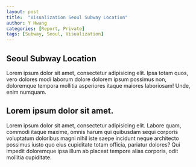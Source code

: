```yaml
---
layout: post
title:  "Visualization Seoul Subway Location"
author: Y Hwang
categories: [Report, Private]
tags: [Subway, Seoul, Visualization]
---
```


## Seoul Subway Location ##

Lorem ipsum dolor sit amet, consectetur adipisicing elit. Ipsa totam quos, vero dolores modi laborum dolore dolorem ipsum possimus non, doloremque tempora mollitia asperiores itaque maiores laboriosam! Unde, enim numquam.

<div id='d3div'></div>



## Lorem ipsum dolor sit amet. ##

Lorem ipsum dolor sit amet, consectetur adipisicing elit. Labore quam, commodi itaque maxime, omnis harum qui quibusdam sequi corporis voluptatum doloribus magni nihil iste saepe incidunt neque architecto possimus iusto quo eius cupiditate totam officia, pariatur dolores? Qui impedit doloremque ipsa illum ab placeat tempore alias corporis, odit mollitia cupiditate.



<style>

path {
  stroke-linejoin: round;
}

.land {
  fill: #4C4C4C;
}

.states {
  fill: none;
  stroke: darkgray;
}

circle.no_l_1{ fill: #1B2876; }
circle.no_l_2{ fill: #34A939; }
circle.no_l_3{ fill: #FD5C09; }
circle.no_l_4{ fill: #268BD5; }
circle.no_l_5{ fill: #7411D9; }
circle.no_l_6{ fill: #9E3B0B; }
circle.no_l_7{ fill: #566112; }
circle.no_l_8{ fill: #DB005B; }

svg .municipality-label {
  fill: white;
  font-size: 12px;
  font-weight: 300;
  text-anchor: middle;
  font-family: sans-serif;
}
</style>
<body>
<script src="//d3js.org/d3.v3.min.js"></script>
<script src="//d3js.org/queue.v1.min.js"></script>
<script src="//d3js.org/topojson.v1.min.js"></script>
<script>

var width = 750,
    height = 550;
var centered;
var projection = d3.geo.mercator()
    .center([126.9895, 37.5651])
    .scale(90000)
    .translate([width/2, height/2]);

var path = d3.geo.path().projection(projection);

var svg = d3.select("#d3div").append("svg")
    .attr("width", width)
    .attr("height", height);

var g = svg.append("g");

svg.append("rect")
    .attr("class", "background")
    .attr("width", width)
    .attr("height", height)
    .style("fill", "none")
    .on("click", clicked);

var tooltip = d3.select("body")
  .append("div")
  .style("position", "absolute")
  .style("z-index", "10")
  .style("visibility", "hidden")
  .style("font-family", "sans-serif")
  .style("color", "white")
  .style("font-size", "11px");

queue()
    .defer(d3.json, "https://gist.githubusercontent.com/yoon-gu/b051fd123385303a5c03f0e0a833516c/raw/9fff4a65830be008709112c190c3ed939d42e994/seoul_municipalities_topo.json")
    .defer(d3.csv, "https://gist.githubusercontent.com/yoon-gu/902efb6d5bd345e3837e035a3c0642b8/raw/3cf9c9418da25e195cfe8db9104497408b6e5bbd/station_latlen.csv")
    .await(ready);

function ready(error, kor, stations) {
  if (error) throw error;
  var features = topojson.feature(kor, kor.objects.seoul_municipalities_geo).features;
  g.selectAll("path")
        .data(features)
      .enter().append("path")
        .attr("class", "land")
        .attr("d", path)
        .attr("id", function(d) { return d.properties.name; })
        .on("click", clicked)
        .append("title");

  g.append("path")
      .datum(topojson.mesh(kor, kor.objects.seoul_municipalities_geo, function(a, b) { return a !== b; }))
      .attr("class", "states")
      .attr("d", path);

  g.selectAll('text')
      .data(features)
      .enter().append("text")
        .attr("transform", function(d) { return "translate(" + path.centroid(d) + ")"; })
        .attr("dy", ".35em")
        .attr("class", "municipality-label")
        .text(function(d) { return d.properties.name; })
  
  g.selectAll("circle")
      .data(stations)
    .enter().append("circle")
      .attr("cx", function(d) { return projection([d.lon, d.lat])[0]; })
      .attr("cy", function(d) { return projection([d.lon, d.lat])[1]; })
      .attr("r", 3)
      .attr("opacity", 0.7)
      .attr("class", function(d){ return "no_l_" + d.no_line; })
      .on("mouseover", function(d){
        tooltip.style("visibility", "visible")
        .text(d.name);
      })
      .on("mousemove", function(){
        tooltip.style("top", (event.pageY-10)+"px").style("left",(event.pageX+10)+"px");
      })
      .on("mouseout", function(){
        tooltip.style("visibility", "hidden");
      });

}

function clicked(d) {
  var x, y, k;

  if (d && centered !== d) {
    var centroid = path.centroid(d);
    x = centroid[0];
    y = centroid[1];
    k = 3;
    centered = d;
  } else {
    x = width / 2;
    y = height / 2;
    k = 1;
    centered = null;
  }

  g.selectAll("path")
      .classed("active", centered && function(d) { return d === centered; });

  g.transition()
      .duration(750)
      .attr("transform", "translate(" + width / 2 + "," + height / 2 + ")scale(" + k + ")translate(" + -x + "," + -y + ")")
      .style("stroke-width", 1.5 / k + "px");
}
</script>